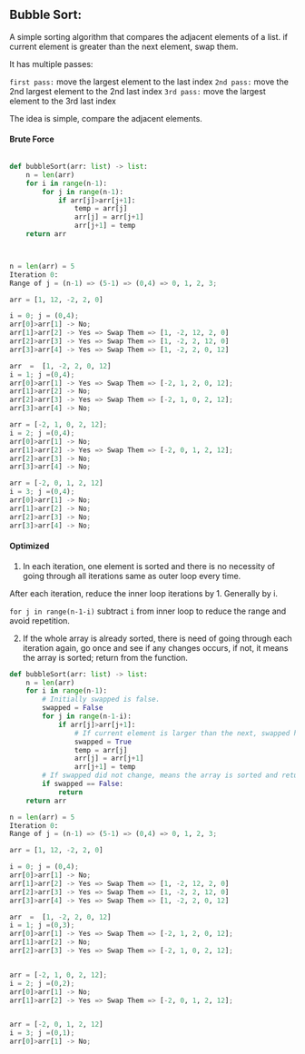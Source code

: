 ## Bubble Sort:

A simple sorting algorithm that compares the adjacent elements of a list.
if current element is greater than the next element, swap them.

It has multiple passes:

`first pass:` move the largest element to the last index
`2nd pass:` move the 2nd largest element to the 2nd last index
`3rd pass:` move the largest element to the 3rd last index

The idea is simple, compare the adjacent elements.

#### Brute Force

```py

def bubbleSort(arr: list) -> list:
    n = len(arr)
    for i in range(n-1):
        for j in range(n-1):
            if arr[j]>arr[j+1]:
                temp = arr[j]
                arr[j] = arr[j+1]
                arr[j+1] = temp
    return arr



n = len(arr) = 5
Iteration 0:
Range of j = (n-1) => (5-1) => (0,4) => 0, 1, 2, 3;

arr = [1, 12, -2, 2, 0]

i = 0; j = (0,4);
arr[0]>arr[1] -> No;
arr[1]>arr[2] -> Yes => Swap Them => [1, -2, 12, 2, 0]
arr[2]>arr[3] -> Yes => Swap Them => [1, -2, 2, 12, 0]
arr[3]>arr[4] -> Yes => Swap Them => [1, -2, 2, 0, 12]

arr  =  [1, -2, 2, 0, 12]
i = 1; j =(0,4);
arr[0]>arr[1] -> Yes => Swap Them => [-2, 1, 2, 0, 12];
arr[1]>arr[2] -> No;
arr[2]>arr[3] -> Yes => Swap Them => [-2, 1, 0, 2, 12];
arr[3]>arr[4] -> No;

arr = [-2, 1, 0, 2, 12];
i = 2; j =(0,4);
arr[0]>arr[1] -> No;
arr[1]>arr[2] -> Yes => Swap Them => [-2, 0, 1, 2, 12];
arr[2]>arr[3] -> No;
arr[3]>arr[4] -> No;

arr = [-2, 0, 1, 2, 12]
i = 3; j =(0,4);
arr[0]>arr[1] -> No;
arr[1]>arr[2] -> No;
arr[2]>arr[3] -> No;
arr[3]>arr[4] -> No;

```

#### Optimized

1. In each iteration, one element is sorted and there is no necessity of going through all iterations same as outer loop every time.

After each iteration, reduce the inner loop iterations by 1. Generally by i.

`for j in range(n-1-i)` subtract `i` from inner loop to reduce the range and avoid repetition.

2. If the whole array is already sorted, there is need of going through each iteration again, go once and see if any changes occurs, if not, it means the array is sorted; return from the function.

```py
def bubbleSort(arr: list) -> list:
    n = len(arr)
    for i in range(n-1):
        # Initially swapped is false.
        swapped = False
        for j in range(n-1-i):
            if arr[j]>arr[j+1]:
                # If current element is larger than the next, swapped happened, make it true.
                swapped = True
                temp = arr[j]
                arr[j] = arr[j+1]
                arr[j+1] = temp
        # If swapped did not change, means the array is sorted and return from the function.
        if swapped == False:
            return
    return arr

```

```py
n = len(arr) = 5
Iteration 0:
Range of j = (n-1) => (5-1) => (0,4) => 0, 1, 2, 3;

arr = [1, 12, -2, 2, 0]

i = 0; j = (0,4);
arr[0]>arr[1] -> No;
arr[1]>arr[2] -> Yes => Swap Them => [1, -2, 12, 2, 0]
arr[2]>arr[3] -> Yes => Swap Them => [1, -2, 2, 12, 0]
arr[3]>arr[4] -> Yes => Swap Them => [1, -2, 2, 0, 12]

arr  =  [1, -2, 2, 0, 12]
i = 1; j =(0,3);
arr[0]>arr[1] -> Yes => Swap Them => [-2, 1, 2, 0, 12];
arr[1]>arr[2] -> No;
arr[2]>arr[3] -> Yes => Swap Them => [-2, 1, 0, 2, 12];


arr = [-2, 1, 0, 2, 12];
i = 2; j =(0,2);
arr[0]>arr[1] -> No;
arr[1]>arr[2] -> Yes => Swap Them => [-2, 0, 1, 2, 12];


arr = [-2, 0, 1, 2, 12]
i = 3; j =(0,1);
arr[0]>arr[1] -> No;

```
